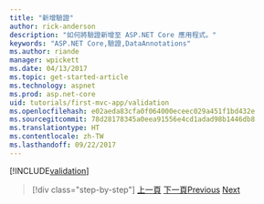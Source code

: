 ```yaml
---
title: "新增驗證"
author: rick-anderson
description: "如何將驗證新增至 ASP.NET Core 應用程式。"
keywords: "ASP.NET Core,驗證,DataAnnotations"
ms.author: riande
manager: wpickett
ms.date: 04/13/2017
ms.topic: get-started-article
ms.technology: aspnet
ms.prod: asp.net-core
uid: tutorials/first-mvc-app/validation
ms.openlocfilehash: e02aeda83cfa0f064000eceec029a451f1bd432e
ms.sourcegitcommit: 78d28178345a0eea91556e4cd1adad98b1446db8
ms.translationtype: HT
ms.contentlocale: zh-TW
ms.lasthandoff: 09/22/2017
---
```

[!INCLUDE[validation](../../includes/mvc-intro/validation.md)]

>[!div class="step-by-step"]
<span data-ttu-id="6b11c-104">[上一頁](new-field.md)
[下一頁](details.md)</span><span class="sxs-lookup"><span data-stu-id="6b11c-104">[Previous](new-field.md)
[Next](details.md)</span></span>  

